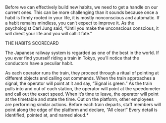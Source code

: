 Before we can effectively build new habits, we need to get a handle
on our current ones. This can be more challenging than it sounds
because once a habit is firmly rooted in your life, it is mostly
nonconscious and automatic. If a habit remains mindless, you can’t
expect to improve it. As the psychologist Carl Jung said, “Until you
make the unconscious conscious, it will direct your life and you will
call it fate.”

THE HABITS SCORECARD

The Japanese railway system is regarded as one of the best in the
world. If you ever find yourself riding a train in Tokyo, you’ll notice
that the conductors have a peculiar habit.

As each operator runs the train, they proceed through a ritual of
pointing at different objects and calling out commands. When the
train approaches a signal, the operator will point at it and say, “Signal
is green.” As the train pulls into and out of each station, the operator
will point at the speedometer and call out the exact speed. When it’s
time to leave, the operator will point at the timetable and state the
time. Out on the platform, other employees are performing similar
actions. Before each train departs, staff members will point along the
edge of the platform and declare, “All clear!” Every detail is identified,
pointed at, and named aloud.*